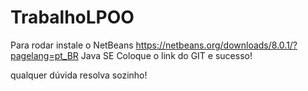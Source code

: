 # TrabalhoLPOO

Para rodar instale o NetBeans https://netbeans.org/downloads/8.0.1/?pagelang=pt_BR Java SE
Coloque o link do GIT e sucesso!

qualquer dúvida resolva sozinho!
